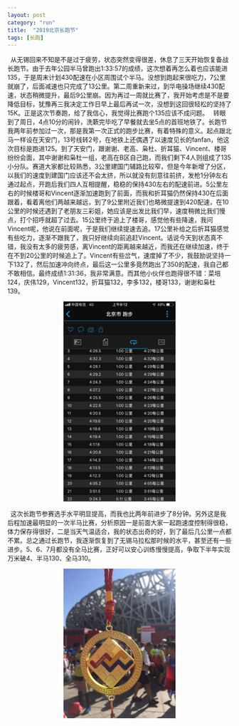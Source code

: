 ```yaml
---
layout: post
category: "run"
title:  "2019北京长跑节"
tags: [长跑]
---
```


&#8194;从无锡回来不知是不是过于疲劳，状态突然变得很差，休息了三天开始恢复备战长跑节。由于去年公园半马曾跑出1:33:57的成绩，这次想着再怎么着也应该能进135，于是周末计划430配速在小区周围试个半马。没想到跑起来很吃力，7公里就崩了，后面减速也只完成了13公里。第二周重新来过，到华电操场继续430配速，状态稍微提升，最后9公里崩。因为再过一周就比赛了，我开始考虑是不是要降低目标，犹豫再三我决定工作日早上最后再试一次，没想到这回很轻松的坚持了15K。正是这次节奏跑，给了我信心，我觉得比赛跑个135应该不成问题。
&#8194;转眼到了周日，4点10分的闹铃，洗簌完毕吃了早餐就去坐5点的首班地铁了。长跑节我两年前参加过一次，那是我第一次正式的跑步比赛，有着特殊的意义。起点跟北马一样设在天安门，13号线转2号，在地铁上还偶遇了以速度见长的fanfan，他这次目标是跑进125。到了天安门，跟谢谢、老高、枭杜、折耳猫、Vincent、楼哥纷纷会面，其中谢谢和枭杜一组，老高在B区自己跑，而我们剩下4人则组成了135小分队。赛道大家都比较熟悉，3公里建国门辅路比较窄，但是今年新增了分区，以我们的速度到建国门应该还不会太挤，所以就没有刻意往前挤，发枪1分钟左右通过起点，开跑后我们四人互相提醒，稳稳的保持430左右的配速前进。5公里左右的时候楼哥和Vincent逐渐加速跑到了前面，而我和折耳猫仍然保持430在后面跟着，看着离他们两越来越远，到了9公里附近我们也略微提速到420配速，在10公里的时候还遇到了老朋友三彩姐，她应该是出发比我们早，速度稍微比我们慢点，打个招呼就超了过去。15公里终于追上了楼哥，感觉他有些降速，我问Vincent呢，他说在前面呢，于是我们继续提速去追。17公里补给之后折耳猫感觉有些吃力，逐渐不跟我了，我只好继续向前追赶Vincent。话说今天到状态真不错，我没有太多的疲劳感，离Vincent的距离越来越近，而我还在继续加速，终于在不到20公里的时候追上了。Vincent有些岔气，速度掉了不少，我鼓励说坚持一下132了，然后加速冲向终点，最后这一公里多竟然跑出了350的配速，我自己都不敢相信。最终成绩1:31:36，我非常满意。而其他小伙伴也跑得很不错：菜培124，庆伟129，Vincent132，折耳猫132，李多132，楼哥133，谢谢和枭杜139。

<center>
<img src="https://github.com/wuukee/wuukee.github.io/raw/master/images/19bjrun_1.jpeg" width="50%" height="50%" />
</center>

&#8194;这次长跑节参赛选手水平明显提高，而我也比两年前进步了8分钟。另外这是我后程加速最明显的一次半马比赛，分析原因一是前面大家一起跑速度控制得很稳，体力保存得很好，二是当天气温适合，我的状态出奇的好，到了最后几公里一点都不累。总之通过长跑节，我逐渐恢复到了无锡马拉松那时候的水平，甚至还有一些进步。5、6、7月都没有全马比赛，正好可以安心训练慢慢提高，争取下半年实现万米破4、半马130、全马310。

<center>
<img src="https://github.com/wuukee/wuukee.github.io/raw/master/images/19bjrun_2.jpeg" width="50%" height="50%" />
</center>